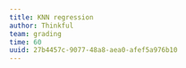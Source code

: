 ```yaml
---
title: KNN regression
author: Thinkful
team: grading
time: 60
uuid: 27b4457c-9077-48a8-aea0-afef5a976b10
---
```


<jupyter notebook-name="knn_regression" course-code="DSBC" />